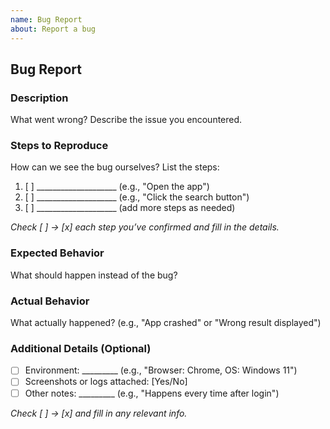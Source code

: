 ```yaml
---
name: Bug Report
about: Report a bug
---
```


## Bug Report

### Description
What went wrong? Describe the issue you encountered.

### Steps to Reproduce
How can we see the bug ourselves? List the steps:  
1. [ ] ____________________ (e.g., "Open the app")  
2. [ ] ____________________ (e.g., "Click the search button")  
3. [ ] ____________________ (add more steps as needed)  

*Check [ ] -> [x] each step you’ve confirmed and fill in the details.*

### Expected Behavior
What should happen instead of the bug?

### Actual Behavior
What actually happened? (e.g., "App crashed" or "Wrong result displayed")

### Additional Details (Optional)
- [ ] Environment: _________ (e.g., "Browser: Chrome, OS: Windows 11")  
- [ ] Screenshots or logs attached: [Yes/No]  
- [ ] Other notes: _________ (e.g., "Happens every time after login")  

*Check [ ] -> [x] and fill in any relevant info.*